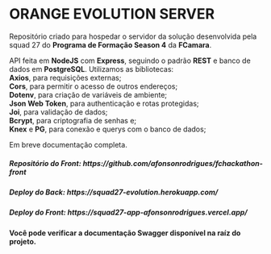 <h1>ORANGE EVOLUTION SERVER</h1>
<p>
    Repositório criado para hospedar o servidor da solução desenvolvida pela squad 27 do <b>Programa de Formação Season 4</b> da <b>FCamara</b>.
</p>
<span>API feita em <b>NodeJS</b> com <b>Express</b>, seguindo o padrão <b>REST</b> e banco de dados em <b>PostgreSQL</b>. Utilizamos as bibliotecas:<br>
<b>Axios</b>, para requisições externas;<br>
<b>Cors</b>, para permitir o acesso de outros endereços;<br>
<b>Dotenv</b>, para criação de variáveis de ambiente; <br>
<b>Json Web Token</b>, para authenticação e rotas protegidas; <br>
<b>Joi</b>, para validação de dados; <br>
<b>Bcrypt</b>, para criptografia de senhas e; <br>
<b>Knex</b> e <b>PG</b>, para conexão e querys com o banco de dados;
</span>

<span>Em breve documentação completa.</span>

<h5>Repositório do Front: https://github.com/afonsonrodrigues/fchackathon-front</h4>
<h5>Deploy do Back: https://squad27-evolution.herokuapp.com/</h4>
<h5>Deploy do Front: https://squad27-app-afonsonrodrigues.vercel.app/</h4>

<h4>
    Você pode verificar a documentação Swagger disponível na raíz do projeto.
</h4>
